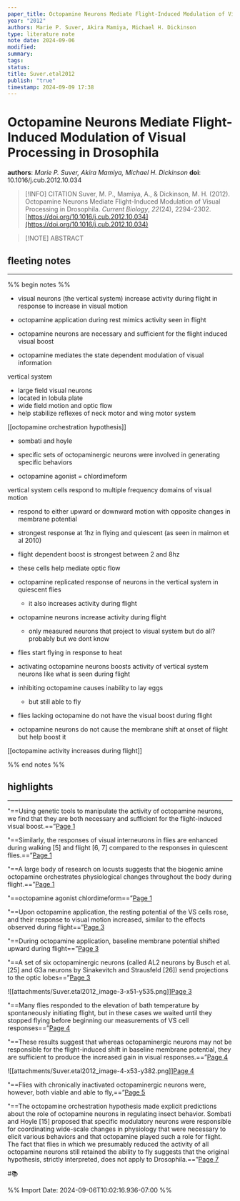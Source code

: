 ```yaml
---
paper_title: Octopamine Neurons Mediate Flight-Induced Modulation of Visual Processing in Drosophila
year: "2012"
authors: Marie P. Suver, Akira Mamiya, Michael H. Dickinson
type: literature note
note date: 2024-09-06
modified: 
summary: 
tags: 
status: 
title: Suver.etal2012
publish: "true"
timestamp: 2024-09-09 17:38
---
```

# Octopamine Neurons Mediate Flight-Induced Modulation of Visual Processing in Drosophila
**authors**: *Marie P. Suver, Akira Mamiya, Michael H. Dickinson*
**doi**: 10.1016/j.cub.2012.10.034

> [!INFO] CITATION
> Suver, M. P., Mamiya, A., & Dickinson, M. H. (2012). Octopamine Neurons Mediate Flight-Induced Modulation of Visual Processing in Drosophila. _Current Biology_, _22_(24), 2294–2302. [https://doi.org/10.1016/j.cub.2012.10.034](https://doi.org/10.1016/j.cub.2012.10.034)

> [!NOTE] ABSTRACT
> 
> 

## fleeting notes
---
%% begin notes %% 

- visual neurons (the vertical system) increase activity during flight in response to increase in visual motion
- octopamine application during rest mimics activity seen in flight

- octopamine neurons are necessary and sufficient for the flight induced visual boost

- octopamine mediates the state dependent modulation of visual information

vertical system
- large field visual neurons
- located in lobula plate
- wide field motion and optic flow
- help stabilize reflexes of neck motor and wing motor system

[[octopamine orchestration hypothesis]]
- sombati and hoyle
- specific sets of octopaminergic neurons were involved in generating specific behaviors

- octopamine agonist = chlordimeform

vertical system cells respond to multiple frequency domains of visual motion
- respond to either upward or downward motion with opposite changes in membrane potential 
- strongest response at 1hz in flying and quiescent (as seen in maimon et al 2010) 
- flight dependent boost is strongest between 2 and 8hz
- these cells help mediate optic flow

- octopamine replicated response of neurons in the vertical system in quiescent flies
	- it also increases activity during flight

- octopamine neurons increase activity during flight
	- only measured neurons that project to visual system but do all? probably but we dont know

- flies start flying in response to heat

- activating octopamine neurons boosts activity of vertical system neurons like what is seen during flight

- inhibiting octopamine causes inability to lay eggs
	- but still able to fly

- flies lacking octopamine do not have the visual boost during flight

- octopamine neurons do not cause the membrane shift at onset of flight but help boost it

[[octopamine activity increases during flight]]

%% end notes %% 
## highlights
---
"==Using genetic tools to manipulate the activity of octopamine neurons, we find that they are both necessary and sufficient for the flight-induced visual boost.==”[Page 1](zotero://open-pdf/library/items/RJ8QMCKP?page=1&annotation=JGNJXUE2) 

 
"==Similarly, the responses of visual interneurons in flies are enhanced during walking [5] and flight [6, 7] compared to the responses in quiescent flies.==”[Page 1](zotero://open-pdf/library/items/RJ8QMCKP?page=1&annotation=XUUWSLA7) 

 
"==A large body of research on locusts suggests that the biogenic amine octopamine orchestrates physiological changes throughout the body during flight.==”[Page 1](zotero://open-pdf/library/items/RJ8QMCKP?page=1&annotation=CEUG4RM2) 

 
"==octopamine agonist chlordimeform==”[Page 1](zotero://open-pdf/library/items/RJ8QMCKP?page=1&annotation=2MDTA94I) 

 
"==Upon octopamine application, the resting potential of the VS cells rose, and their response to visual motion increased, similar to the effects observed during flight==”[Page 3](zotero://open-pdf/library/items/RJ8QMCKP?page=3&annotation=8UHPFTUJ) 

 
"==During octopamine application, baseline membrane potential shifted upward during flight==”[Page 3](zotero://open-pdf/library/items/RJ8QMCKP?page=3&annotation=8K9K4DQ9) 

 
"==A set of six octopaminergic neurons (called AL2 neurons by Busch et al. [25] and G3a neurons by Sinakevitch and Strausfeld [26]) send projections to the optic lobes==”[Page 3](zotero://open-pdf/library/items/RJ8QMCKP?page=3&annotation=4BJCDE8Z) 

 
![[attachments/Suver.etal2012_image-3-x51-y535.png]][Page 3](zotero://open-pdf/library/items/RJ8QMCKP?page=3&annotation=QZDHLI48) 

 
"==Many flies responded to the elevation of bath temperature by spontaneously initiating flight, but in these cases we waited until they stopped flying before beginning our measurements of VS cell responses==”[Page 4](zotero://open-pdf/library/items/RJ8QMCKP?page=4&annotation=AAYRZFT2) 

 
"==These results suggest that whereas octopaminergic neurons may not be responsible for the flight-induced shift in baseline membrane potential, they are sufficient to produce the increased gain in visual responses.==”[Page 4](zotero://open-pdf/library/items/RJ8QMCKP?page=4&annotation=W26CHJAV) 

 
![[attachments/Suver.etal2012_image-4-x53-y382.png]][Page 4](zotero://open-pdf/library/items/RJ8QMCKP?page=4&annotation=AI3A3XJZ) 

 
"==Flies with chronically inactivated octopaminergic neurons were, however, both viable and able to fly,==”[Page 5](zotero://open-pdf/library/items/RJ8QMCKP?page=5&annotation=R4ET4BEE) 

 
"==The octopamine orchestration hypothesis made explicit predictions about the role of octopamine neurons in regulating insect behavior. Sombati and Hoyle [15] proposed that specific modulatory neurons were responsible for coordinating wide-scale changes in physiology that were necessary to elicit various behaviors and that octopamine played such a role for flight. The fact that flies in which we presumably reduced the activity of all octopamine neurons still retained the ability to fly suggests that the original hypothesis, strictly interpreted, does not apply to Drosophila.==”[Page 7](zotero://open-pdf/library/items/RJ8QMCKP?page=7&annotation=GVSR99Q5) 

 
#📚 

%% Import Date: 2024-09-06T10:02:16.936-07:00 %%
